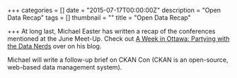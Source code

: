 +++
categories = []
date = "2015-07-17T00:00:00Z"
description = "Open Data Recap"
tags = []
thumbnail = ""
title = "Open Data Recap"

+++
At long last, Michael Easter has written a recap of the conferences mentioned at the June Meet-Up. Check out [A Week in Ottawa: Partying with the Data Nerds](http://thirtyforsixty.blogspot.ca/2015/07/a-week-in-ottawa-partying-with-data.html) over on his blog.

Michael will write a follow-up brief on CKAN Con (CKAN is an open-source, web-based data management system).